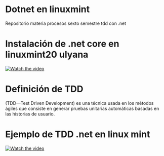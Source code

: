 # Dotnet en linuxmint

Repositorio materia procesos sexto semestre tdd con .net 

# Instalación de .net core en linuxmint20 ulyana

[![Watch the video](https://i2.wp.com/www.swhosting.com/blog/wp-content/uploads/2018/06/Instalar-NET-Core-en-Linux-v2.jpg?fit=1024%2C535&ssl=1)](https://www.youtube.com/embed/8-FireusJic)

# Definición de TDD

(TDD—Test Driven Development) es una técnica usada en los métodos ágiles que consiste en generar pruebas unitarias automáticas basadas en las historias de usuario. 
 
# Ejemplo de TDD .net en linux mint

[![Watch the video](https://blog.irontec.com/wp-content/uploads/2016/07/red-green-refacto.png)](https://www.youtube.com/watch?v=vSxdD7zkF3I&t=687s)

